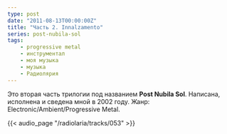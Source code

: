 ```yaml
---
type: post
date: "2011-08-13T00:00:00Z"
title: "Часть 2. Innalzamento"
series: post-nubila-sol
tags:
    - progressive metal
    - инструментал
    - моя музыка
    - музыка
    - Радиолярия
---
```


Это вторая часть трилогии под названием **Post Nubila Sol**. Написана, исполнена и сведена мной в 2002 году. Жанр: Electronic/Ambient/Progressive Metal.

<!--more-->

{{< audio_page "/radiolaria/tracks/053" >}}
